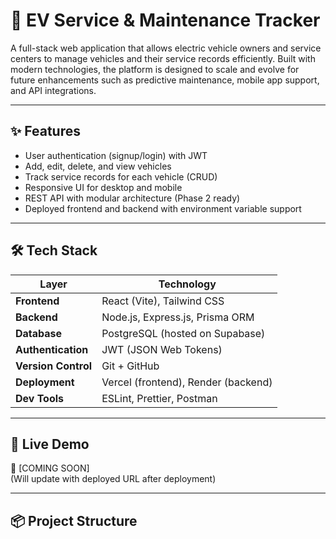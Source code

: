 # 🚗 EV Service & Maintenance Tracker

A full-stack web application that allows electric vehicle owners and service centers to manage vehicles and their service records efficiently. Built with modern technologies, the platform is designed to scale and evolve for future enhancements such as predictive maintenance, mobile app support, and API integrations.

---

## ✨ Features

- User authentication (signup/login) with JWT
- Add, edit, delete, and view vehicles
- Track service records for each vehicle (CRUD)
- Responsive UI for desktop and mobile
- REST API with modular architecture (Phase 2 ready)
- Deployed frontend and backend with environment variable support

---

## 🛠 Tech Stack

| Layer            | Technology                        |
|------------------|------------------------------------|
| **Frontend**     | React (Vite), Tailwind CSS         |
| **Backend**      | Node.js, Express.js, Prisma ORM    |
| **Database**     | PostgreSQL (hosted on Supabase)    |
| **Authentication** | JWT (JSON Web Tokens)           |
| **Version Control** | Git + GitHub                    |
| **Deployment**   | Vercel (frontend), Render (backend)|
| **Dev Tools**    | ESLint, Prettier, Postman          |

---

## 🚀 Live Demo

🔗 [COMING SOON]  
(Will update with deployed URL after deployment)

---

## 📦 Project Structure

